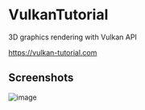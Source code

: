 # VulkanTutorial
3D graphics rendering with Vulkan API

https://vulkan-tutorial.com


## Screenshots

![image](https://raw.githubusercontent.com/dtrajko/VulkanTutorial/master/VulkanTutorial/screenshots/2022-04-24-08-56.jpg)
